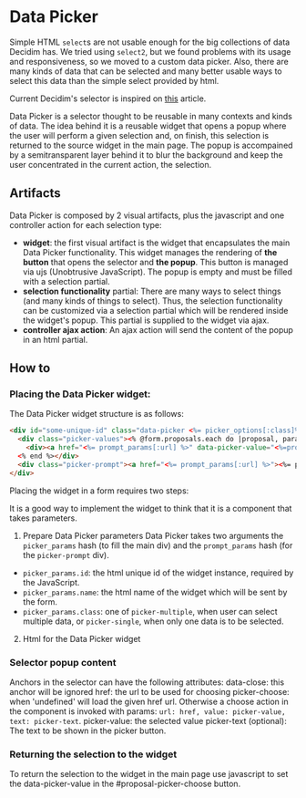 # Data Picker

Simple HTML `select`s are not usable enough for the big collections of data Decidim has. We tried using `select2`, but we found problems with its usage and responsiveness, so we moved to a custom data picker. Also, there are many kinds of data that can be selected and many better usable ways to select this data than the simple select provided by html.

Current Decidim's selector is inspired on [this](https://medium.com/@mibosc/responsive-design-why-and-how-we-ditched-the-good-old-select-element-bc190d62eff5) article.

Data Picker is a selector thought to be reusable in many contexts and kinds of data. The idea behind it is a reusable widget that opens a popup where the user will perform a given selection and, on finish, this selection is returned to the source widget in the main page. The popup is accompained by a semitransparent layer behind it to blur the background and keep the user concentrated in the current action, the selection.

## Artifacts
Data Picker is composed by 2 visual artifacts, plus the javascript and one controller action for each selection type:
- **widget**: the first visual artifact is the widget that encapsulates the main Data Picker functionality. This widget manages the rendering of __the button__ that opens the selector and __the popup__. This button is managed via ujs (Unobtrusive JavaScript). The popup is empty and must be filled with a selection partial.
- **selection functionality** partial: There are many ways to select things (and many kinds of things to select). Thus, the selection functionality can be customized via a selection partial which will be rendered inside the widget's popup. This partial is supplied to the widget via ajax.
- **controller ajax action**: An ajax action will send the content of the popup in an html partial.

## How to
### Placing the Data Picker widget:
The Data Picker widget structure is as follows:
```html
<div id="some-unique-id" class="data-picker <%= picker_options[:class]%>" data-picker-name="<%=picker_options[:name]%>">
  <div class="picker-values"><% @form.proposals.each do |proposal, params| %>
    <div><a href="<%= prompt_params[:url] %>" data-picker-value="<%=proposal%>"><%=proposal%></a></div>
  <% end %></div>
  <div class="picker-prompt"><a href="<%= prompt_params[:url] %>"><%= prompt_params[:text] %></a></div>
</div>
```

Placing the widget in a form requires two steps:

It is a good way to implement the widget to think that it is a component that takes parameters.
1. Prepare Data Picker parameters
Data Picker takes two arguments the `picker_params` hash (to fill the main div) and the `prompt_params` hash (for the `picker-prompt` div).
  - `picker_params.id`: the html unique id of the widget instance, required by the JavaScript.
  - `picker_params.name`: the html name of the widget which will be sent by the form.
  - `picker_params.class`: one of `picker-multiple`, when user can select multiple data, or `picker-single`, when only one data is to be selected.

2. Html for the Data Picker widget

### Selector popup content

Anchors in the selector can have the following attributes:
data-close: this anchor will be ignored
href: the url to be used for choosing
picker-choose: when 'undefined' will load the given href url. Otherwise a choose action in the component is invoked with params: `url: href, value: picker-value, text: picker-text`.
picker-value: the selected value
picker-text (optional): The text to be shown in the picker button.

### Returning the selection to the widget
To return the selection to the widget in the main page use javascript to set the data-picker-value in the #proposal-picker-choose button.
